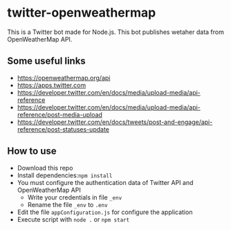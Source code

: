 # twitter-openweathermap

This is a Twitter bot made for Node.js. This bot publishes wetaher data from OpenWeatherMap API.  

## Some useful links
* https://openweathermap.org/api
* https://apps.twitter.com 
* https://developer.twitter.com/en/docs/media/upload-media/api-reference
* https://developer.twitter.com/en/docs/media/upload-media/api-reference/post-media-upload
* https://developer.twitter.com/en/docs/tweets/post-and-engage/api-reference/post-statuses-update

## How to use
* Download this repo
* Install dependencies:`npm install`
* You must configure the authentication data of Twitter API and OpenWeatherMap API
  * Write your credentials in file `_env`
  * Rename the file `_env` to `.env`
* Edit the file `appConfiguration.js` for configure the application
* Execute script with `node .` or `npm start`
